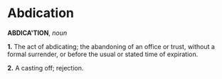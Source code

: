 # Abdication

**ABDICA'TION**, _noun_

**1.** The act of abdicating; the abandoning of an office or trust, without a formal surrender, or before the usual or stated time of expiration.

**2.** A casting off; rejection.